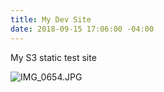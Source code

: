 ```yaml
---
title: My Dev Site
date: 2018-09-15 17:06:00 -04:00
---
```


My S3 static test site

![IMG_0654.JPG](/uploads/IMG_0654.JPG)